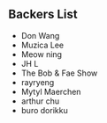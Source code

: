 ## Backers List

- Don Wang
- Muzica Lee
- Meow ning
- JH L
- The Bob & Fae Show
- rayryeng
- Mytyl Maerchen
- arthur chu
- buro dorikku
